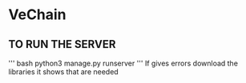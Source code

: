 # VeChain
## TO RUN THE SERVER
''' bash
python3 manage.py runserver
'''
If gives errors download the libraries it shows that are needed
